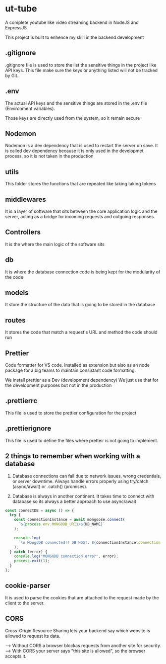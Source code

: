 # ut-tube

A complete youtube like video streaming backend in NodeJS and ExpressJS

This project is built to enhence my skill in the backend development

## .gitignore

.gitignore file is used to store the list the sensitive things in the project like API keys. This file make sure the keys or anything listed will not be tracked by Git.

## .env

The actual API keys and the sensitive things are stored in the .env file (Environment variables).

Those keys are directly used from the system, so it remain secure

## Nodemon

Nodemon is a dev dependency that is used to restart the server on save.
It is called dev dependency because it is only used in the developmet process, so it is not taken in the production

## utils

This folder stores the functions that are repeated like taking taking tokens

## middlewares

It is a layer of software that sits between the core application logic and the server, acting as a bridge for incoming requests and outgoing responses.

## Controllers

It is the where the main logic of the software sits

## db

It is where the database connection code is being kept for the modularity of the code

## models

It store the structure of the data that is going to be stored in the database

## routes

It stores the code that match a request's URL and method the code should run

## Prettier

Code formatter for VS code. Installed as extension but also as an node package for a big teams to maintain consistant code formatting.

We install prettier as a Dev (development dependency)
We just use that for the development purposes but not in the production

## .prettierrc

This file is used to store the prettier configuration for the project

## .prettierignore

This file is used to define the files where pretteir is not going to implement.

## 2 things to remember when working with a database

1. Database connections can fail due to network issues, wrong credentials, or server downtime. Always handle errors properly using try/catch (async/await) or .catch() (promises).

2. Database is always in another continent. It takes time to connect with database so its always a better approach to use async/await

```js
const connectDB = async () => {
  try {
    const connectionInstance = await mongoose.connect(
      `${process.env.MONGODB_URI}/${DB_NAME}`
    );

    console.log(
      `\n MongoDB connected!! DB HOST: ${connectionInstance.connection.host}`
    );
  } catch (error) {
    console.log("MONGODB connection error", error);
    process.exit(1);
  }
};
```

## cookie-parser

It is used to parse the cookies that are attached to the request made by the client to the server.

## CORS

Cross-Origin Resource Sharing lets your backend say which website is allowed to request its data.

--> Without CORS a browser blockas requests from another site for security.
--> With CORS your server says "this site is allowed", so the browser accepts it.
